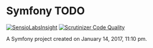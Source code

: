 Symfony TODO
=========

[![SensioLabsInsight](https://insight.sensiolabs.com/projects/c2f9eb99-e31e-40b9-ab99-451e0b60c7d2/mini.png)](https://insight.sensiolabs.com/projects/c2f9eb99-e31e-40b9-ab99-451e0b60c7d2)
[![Scrutinizer Code Quality](https://scrutinizer-ci.com/g/starspire/symfony-to-do/badges/quality-score.png?b=master)](https://scrutinizer-ci.com/g/starspire/symfony-to-do/?branch=master)

A Symfony project created on January 14, 2017, 11:10 pm.
